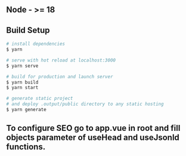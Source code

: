 ## Node - >= 18

## Build Setup

```bash
# install dependencies
$ yarn

# serve with hot reload at localhost:3000
$ yarn serve

# build for production and launch server
$ yarn build
$ yarn start

# generate static project
# and deploy .output/public directory to any static hosting
$ yarn generate
```

## To configure SEO go to app.vue in root and fill objects parameter of useHead and useJsonld functions.
